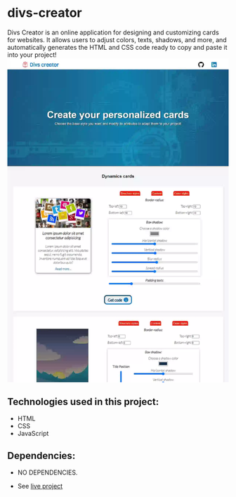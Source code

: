 # divs-creator
Divs Creator is an online application for designing and customizing cards for websites. It allows users to adjust colors, texts, shadows, and more, and automatically generates the HTML and CSS code ready to copy and paste it into your project!
![imagen de divs creator](https://raw.githubusercontent.com/facudam/portfolio/main/src/images/divscreator.webp)

## Technologies used in this project:
- HTML
- CSS
- JavaScript

## Dependencies:
- NO DEPENDENCIES.


- See [live project](https://divscreator.netlify.app/ "Mercado libre clone")


